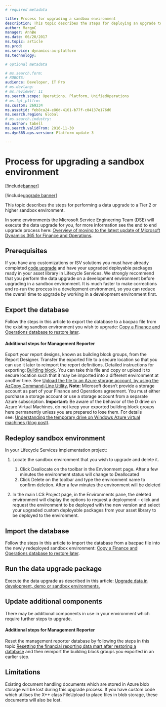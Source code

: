 ```yaml
---
# required metadata

title: Process for upgrading a sandbox environment
description: This topic describes the steps for deploying an upgrade to a non-production sandbox or stand-alone sandbox environment. 
author: MargoC
manager: AnnBe
ms.date: 06/20/2017
ms.topic: article
ms.prod: 
ms.service: dynamics-ax-platform
ms.technology: 

# optional metadata

# ms.search.form: 
# ROBOTS: 
audience: Developer, IT Pro
# ms.devlang: 
# ms.reviewer: 11
ms.search.scope: Operations, Platform, UnifiedOperations
# ms.tgt_pltfrm: 
ms.custom: 269234
ms.assetid: feb8ca24-e86d-4101-b77f-c04137e176d0
ms.search.region: Global
# ms.search.industry: 
ms.author: tabell
ms.search.validFrom: 2016-11-30
ms.dyn365.ops.version: Platform update 3

---
```


# Process for upgrading a sandbox environment

[!include[banner](../includes/banner.md)]

[!include[upgrade banner](../includes/upgrade-banner.md)]

This topic describes the steps for performing a data upgrade to a Tier 2 or higher sandbox environment.

In some environments the Microsoft Service Engineering Team (DSE) will execute the data upgrade for you, for more information see the end to end upgrade process here: [Overview of moving to the latest update of Microsoft Dynamics 365 for Finance and Operations](upgrade-latest-update.md#scenario-3-upgrade-to-the-most-current-application-update).

## Prerequisites
If you have any customizations or ISV solutions you must have already completed [code upgrade](upgrade-latest-update.md#scenario-2-upgrade-your-custom-code) and have your upgraded deployable packages ready in your asset library in Lifecycle Services. We strongly recommend that you perform the data upgrade on a development environment before upgrading in a sandbox environment. It is much faster to make corrections and re-run the process in a development environment, so you can reduce the overall time to upgrade by working in a development environment first.

## Export the database
Follow the steps in this article to export the database to a bacpac file from the existing sandbox environment you wish to upgrade: [Copy a Finance and Operations database to restore later](../database/copy-operations-database.md).

#### Additional steps for Management Reporter

Export your report designs, known as building block groups, from the Report Designer. Transfer the exported file to a secure location so that you can use it later to reimport the report definitions. Detailed instructions for exporting: [Building block](https://msdn.microsoft.com/en-us/library/dn464326.aspx#Exportabuildingblockgroup). You can take this file and copy or upload it to secure location such that it may be imported into a different environment at another time. See [Upload the file to an Azure storage account, by using the AzCopy Command-Line Utility.](https://azure.microsoft.com/en-gb/documentation/articles/storage-use-azcopy/) **Note:** Microsoft doesn’t provide a storage account as part of your Finance and Operations agreement. You must either purchase a storage account or use a storage account from a separate Azure subscription. **Important:** Be aware of the behavior of the D drive on Azure Virtual Machines, do not keep your exported building block groups here permanently unless you are prepared to lose them. For details see: [Understanding the temporary drive on Windows Azure virtual machines (blog post)](https://blogs.msdn.microsoft.com/mast/2013/12/06/understanding-the-temporary-drive-on-windows-azure-virtual-machines/).

## Redeploy sandbox environment
In your Lifecycle Services implementation project:

1.  Locate the sandbox environment that you wish to upgrade and delete it.
    1.  Click Deallocate on the toolbar in the Environment page. After a few minutes the environment status will change to Deallocated
    2.  Click Delete on the toolbar and type the environment name to confirm deletion. After a few minutes the environment will be deleted

2.  In the main LCS Project page, in the Environments pane, the deleted environment will display the options to request a deployment – click and request the environment to be deployed with the new version and select your upgraded custom deployable packages from your asset library to be deployed to the environment.

## Import the database
Follow the steps in this article to import the database from a bacpac file into the newly redeployed sandbox environment: [Copy a Finance and Operations database to restore later](../database/copy-operations-database.md).

## Run the data upgrade package
Execute the data upgrade as described in this article: [Upgrade data in development, demo or sandbox environments.](upgrade-data-to-latest-update.md)

## Update additional components
There may be additional components in use in your environment which require further steps to upgrade.

#### Additional steps for Management Reporter

Reset the management reporter database by following the steps in this topic [Resetting the financial reporting data mart after restoring a database](../analytics/reset-financial-reporting-datamart-after-restore.md) and then reimport the building block groups you exported in an earlier step.

## Limitations
Existing document handling documents which are stored in Azure blob storage will be lost during this upgrade process. If you have custom code which utilises the X++ class FileUpload to place files in blob storage, these documents will also be lost.



